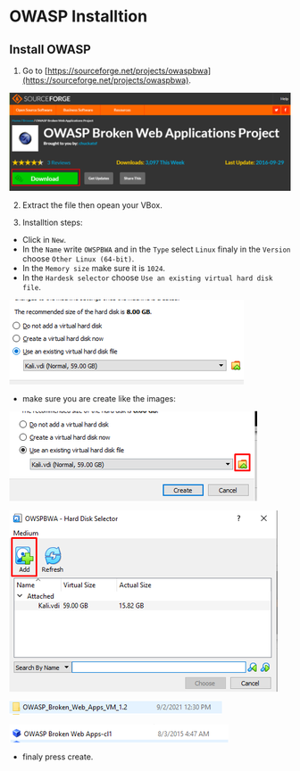# OWASP Installtion

## Install OWASP

1. Go to [https://sourceforge.net/projects/owaspbwa](https://sourceforge.net/projects/owaspbwa).

![OWASP-1](./img/Screenshot_1.png)

2. Extract the file then opean your VBox.

3. Installtion steps:
- Click in `New`.
- In the `Name` write `OWSPBWA` and in the `Type` select `Linux` finaly in the `Version` choose `Other Linux (64-bit)`.
- In the `Memory size` make sure it is `1024`.
- In the `Hardesk selector` choose `Use an existing virtual hard disk file`.

![OWASP-2](./img/Screenshot_2.png)

- make sure you are create like the images:

![OWASP-3](./img/Screenshot_3.png)

![OWASP-4](./img/Screenshot_4.png)

![OWASP-5](./img/Screenshot_5.png)

![OWASP-6](./img/Screenshot_6.png)

- finaly press create.

